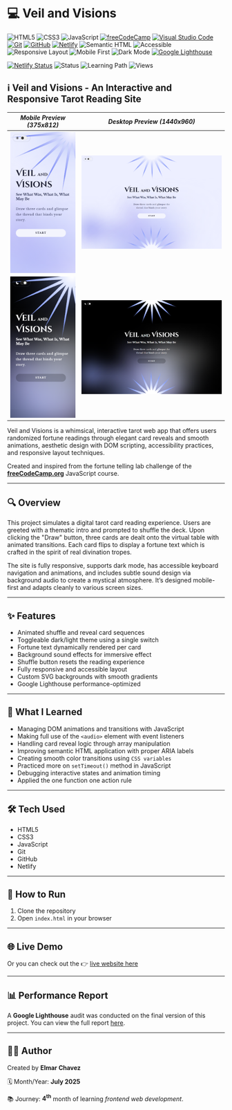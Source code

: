 # 💻 Veil and Visions

![HTML5](https://img.shields.io/badge/HTML5-E34F26?style=for-the-badge&logo=html5&logoColor=white)
![CSS3](https://img.shields.io/badge/CSS3-1572B6?style=for-the-badge&logo=css3&logoColor=white)
![JavaScript](https://img.shields.io/badge/JavaScript-F7DF1E?style=for-the-badge&logo=javascript&logoColor=black)
[![freeCodeCamp](https://img.shields.io/badge/freeCodeCamp-27273D?style=for-the-badge&logo=freecodecamp&logoColor=white)](https://www.freecodecamp.org/)
[![Visual Studio Code](https://img.shields.io/badge/VS%20Code-007ACC?style=for-the-badge&logo=visual-studio-code&logoColor=white)](https://code.visualstudio.com/)
[![Git](https://img.shields.io/badge/Git-F05032?style=for-the-badge&logo=git&logoColor=white)](https://git-scm.com/)
[![GitHub](https://img.shields.io/badge/GitHub-181717?style=for-the-badge&logo=github&logoColor=white)](https://github.com/)
[![Netlify](https://img.shields.io/badge/Netlify-00C7B7?style=for-the-badge&logo=netlify&logoColor=white)](https://www.netlify.com/)
![Semantic HTML](https://img.shields.io/badge/Semantic%20HTML-ff9800?style=for-the-badge)
![Accessible](https://img.shields.io/badge/Accessibility-A11Y-0052cc?style=for-the-badge)
![Responsive Layout](https://img.shields.io/badge/Responsive%20Layout-Full%20Support-blue?style=for-the-badge)
![Mobile First](https://img.shields.io/badge/Mobile--First-Design-orange?style=for-the-badge)
![Dark Mode](https://img.shields.io/badge/Dark--Mode-Available-111?style=for-the-badge&logo=halfbrickstudios&logoColor=white)
[![Google Lighthouse](https://img.shields.io/badge/Lighthouse-Audit-00B0FF?style=for-the-badge&logo=lighthouse&logoColor=white)](./assets/downloads/lighthouse-performance-report.pdf)

[![Netlify Status](https://api.netlify.com/api/v1/badges/d83d5e12-cc33-47a9-bcb1-cca64fae5077/deploy-status)](https://veil-and-visions-fcc-jiro.netlify.app/)
![Status](https://img.shields.io/badge/status-complete-brightgreen)
![Learning Path](https://img.shields.io/badge/learning%20path-month%204-blue)
![Views](https://visitor-badge.laobi.icu/badge?page_id=CodingWithJiro.freecodecamp-js-fortune-teller&left_text=repo%20views)

## ℹ️ Veil and Visions - An Interactive and Responsive Tarot Reading Site

| _Mobile Preview (375x812)_                                   | _Desktop Preview (1440x960)_                                    |
| ------------------------------------------------------------ | --------------------------------------------------------------- |
| ![Mobile](./assets/img/site-preview-mobile_375x812.png)      | ![Desktop](./assets/img/site-preview-desktop_1440x960.png)      |
| ![Mobile](./assets/img/site-preview-mobile-dark_375x812.png) | ![Desktop](./assets/img/site-preview-desktop-dark_1440x960.png) |

Veil and Visions is a whimsical, interactive tarot web app that offers users randomized fortune readings through elegant card reveals and smooth animations, aesthetic design with DOM scripting, accessibility practices, and responsive layout techniques.

Created and inspired from the fortune telling lab challenge of the [**freeCodeCamp.org**](https://www.freecodecamp.org/learn/full-stack-developer/) JavaScript course.

---

## 🔍 Overview

This project simulates a digital tarot card reading experience. Users are greeted with a thematic intro and prompted to shuffle the deck. Upon clicking the "Draw" button, three cards are dealt onto the virtual table with animated transitions. Each card flips to display a fortune text which is crafted in the spirit of real divination tropes.

The site is fully responsive, supports dark mode, has accessible keyboard navigation and animations, and includes subtle sound design via background audio to create a mystical atmosphere. It’s designed mobile-first and adapts cleanly to various screen sizes.

---

## ✨ Features

- Animated shuffle and reveal card sequences
- Toggleable dark/light theme using a single switch
- Fortune text dynamically rendered per card
- Background sound effects for immersive effect
- Shuffle button resets the reading experience
- Fully responsive and accessible layout
- Custom SVG backgrounds with smooth gradients
- Google Lighthouse performance-optimized

---

## 🧠 What I Learned

- Managing DOM animations and transitions with JavaScript
- Making full use of the `<audio>` element with event listeners
- Handling card reveal logic through array manipulation
- Improving semantic HTML application with proper ARIA labels
- Creating smooth color transitions using `CSS variables`
- Practiced more on `setTimeout()` method in JavaScript
- Debugging interactive states and animation timing
- Applied the one function one action rule

---

## 🛠️ Tech Used

- HTML5
- CSS3
- JavaScript
- Git
- GitHub
- Netlify

---

## 🚀 How to Run

1. Clone the repository
2. Open `index.html` in your browser

---

## 🌐 Live Demo

Or you can check out the 👉 [live website here](https://veil-and-visions-fcc-jiro.netlify.app/)

---

## 📊 Performance Report

A **Google Lighthouse** audit was conducted on the final version of this project. You can view the full report [here](./assets/downloads/lighthouse-performance-report.pdf).

---

## 🧑‍💻 Author

Created by **Elmar Chavez**

🗓️ Month/Year: **July 2025**

📚 Journey: **4<sup>th</sup>** month of learning _frontend web development_.
